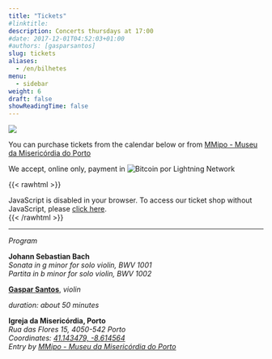 ```yaml
---
title: "Tickets"
#linktitle:
description: Concerts thursdays at 17:00
#date: 2017-12-01T04:52:03+01:00
#authors: [gasparsantos]
slug: tickets
aliases:
  - /en/bilhetes
menu: 
  - sidebar
weight: 6
draft: false
showReadingTime: false
---
```

![](/images/viralagenda.png)

You can purchase tickets from the calendar below or from [MMipo - Museu da Misericórdia do Porto](https://www.mmipo.pt/)

We accept, online only, payment in ![Bitcoin por Lightning Network](/images/bitcoinsmall.png)

{{< rawhtml >}}
<link rel="stylesheet" type="text/css" href="https://pretix.eu/gfs/bach-2/widget/v1.css">
<script type="text/javascript" src="https://pretix.eu/widget/v1.en.js" async></script>

<pretix-widget event="https://pretix.eu/gfs/bach2022/"></pretix-widget>
<noscript>
   <div class="pretix-widget">
        <div class="pretix-widget-info-message">
            JavaScript is disabled in your browser. To access our ticket shop without JavaScript, please <a target="_blank" rel="noopener" href="https://pretix.eu/gfs/bach2022/">click here</a>.
        </div>
    </div>
</noscript>
{{< /rawhtml >}}

---

*Program*

**Johann Sebastian Bach**  
*Sonata in g minor for solo violin, BWV 1001*  
*Partita in b minor for solo violin, BWV 1002*  

**[Gaspar Santos](/en/)**, *violin*

*duration: about 50 minutes*

**Igreja da Misericórdia, Porto**  
*Rua das Flores 15, 4050-542 Porto*  
*Coordinates: [41.143479, -8.614564](https://goo.gl/maps/teqWd1yQMZQuCEBG7)*  
*Entry by [MMipo - Museu da Misericórdia do Porto](https://www.mmipo.pt/)*  
